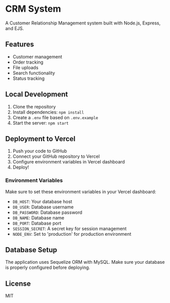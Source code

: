# CRM System

A Customer Relationship Management system built with Node.js, Express, and EJS.

## Features

- Customer management
- Order tracking
- File uploads
- Search functionality
- Status tracking

## Local Development

1. Clone the repository
2. Install dependencies: `npm install`
3. Create a `.env` file based on `.env.example`
4. Start the server: `npm start`

## Deployment to Vercel

1. Push your code to GitHub
2. Connect your GitHub repository to Vercel
3. Configure environment variables in Vercel dashboard
4. Deploy!

### Environment Variables

Make sure to set these environment variables in your Vercel dashboard:

- `DB_HOST`: Your database host
- `DB_USER`: Database username
- `DB_PASSWORD`: Database password
- `DB_NAME`: Database name
- `DB_PORT`: Database port
- `SESSION_SECRET`: A secret key for session management
- `NODE_ENV`: Set to 'production' for production environment

## Database Setup

The application uses Sequelize ORM with MySQL. Make sure your database is properly configured before deploying.

## License

MIT 
